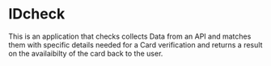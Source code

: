 # IDcheck
This is an application that checks collects Data from an API and matches them with specific details needed for a Card verification and returns a result on the availaibilty of the card back to the user.
